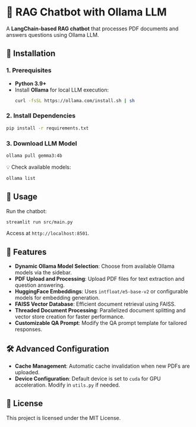 # 📄 RAG Chatbot with Ollama LLM

A **LangChain-based RAG chatbot** that processes PDF documents and answers questions using Ollama LLM.

## 🚀 Installation

### 1. Prerequisites
- **Python 3.9+**
- Install **Ollama** for local LLM execution:  
  ```bash
  curl -fsSL https://ollama.com/install.sh | sh
  ```

### 2. Install Dependencies
```bash
pip install -r requirements.txt
```

### 3. Download LLM Model
```bash
ollama pull gemma3:4b
```
💡 Check available models:  
```bash
ollama list
```

## 🎯 Usage
Run the chatbot:
```bash
streamlit run src/main.py
```
Access at `http://localhost:8501`.

## 📑 Features
- **Dynamic Ollama Model Selection**: Choose from available Ollama models via the sidebar.
- **PDF Upload and Processing**: Upload PDF files for text extraction and question answering.
- **HuggingFace Embeddings**: Uses `intfloat/e5-base-v2` or configurable models for embedding generation.
- **FAISS Vector Database**: Efficient document retrieval using FAISS.
- **Threaded Document Processing**: Parallelized document splitting and vector store creation for faster performance.
- **Customizable QA Prompt**: Modify the QA prompt template for tailored responses.

## 🛠️ Advanced Configuration
- **Cache Management**: Automatic cache invalidation when new PDFs are uploaded.
- **Device Configuration**: Default device is set to `cuda` for GPU acceleration. Modify in `utils.py` if needed.

## 📝 License
This project is licensed under the MIT License.

